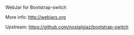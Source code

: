 WebJar for Bootstrap-switch

More info: http://webjars.org

Upstream: https://github.com/nostalgiaz/bootstrap-switch

